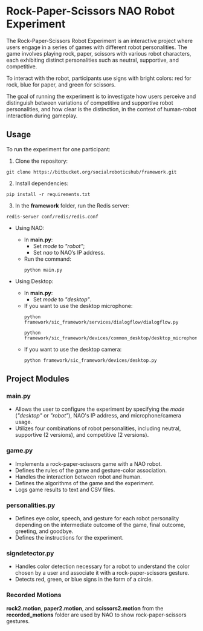 # Rock-Paper-Scissors NAO Robot Experiment

The Rock-Paper-Scissors Robot Experiment is an interactive project where users engage in a series of games with different robot personalities. The game involves playing rock, paper, scissors with various robot characters, each exhibiting distinct personalities such as neutral, supportive, and competitive.

To interact with the robot, participants use signs with bright colors: red for rock, blue for paper, and green for scissors.

The goal of running the experiment is to investigate how users perceive and distinguish between variations of competitive and supportive robot personalities, and how clear is the distinction, in the context of human-robot interaction during gameplay.

## Usage
To run the experiment for one participant:

1. Clone the repository:
```
git clone https://bitbucket.org/socialroboticshub/framework.git
```
2. Install dependencies:
```
pip install -r requirements.txt
```
3. In the **framework** folder, run the Redis server:
```
redis-server conf/redis/redis.conf
```
* Using NAO:

  * In **main.py**:
    * Set _mode_ to _"robot"_;
    * Set _nao_ to NAO’s IP address.
  * Run the command:
      ```
      python main.py
      ```
* Using Desktop:
  * In **main.py**:
    * Set _mode_ to _"desktop"_.
  * If you want to use the desktop microphone:
    ```
    python framework/sic_framework/services/dialogflow/dialogflow.py
    ```
    ```
    python framework/sic_framework/devices/common_desktop/desktop_microphone.py
    ```
  * If you want to use the desktop camera:
    ```
    python framework/sic_framework/devices/desktop.py
    ```
## Project Modules
### main.py
* Allows the user to configure the experiment by specifying the _mode_ (_"desktop"_ or _"robot"_), NAO's IP address, and microphone/camera usage.
* Utilizes four combinations of robot personalities, including neutral, supportive (2 versions), and competitive (2 versions).
### game.py
* Implements a rock-paper-scissors game with a NAO robot.
* Defines the rules of the game and gesture-color association.
* Handles the interaction between robot and human.
* Defines the algorithms of the game and the experiment.
* Logs game results to text and CSV files.
### personalities.py
* Defines eye color, speech, and gesture for each robot personality depending on the intermediate outcome of the game, final outcome, greeting, and goodbye.
* Defines the instructions for the experiment.
### signdetector.py
* Handles color detection necessary for a robot to understand the color chosen by a user and associate it with a rock-paper-scissors gesture.
* Detects red, green, or blue signs in the form of a circle.
### Recorded Motions
**rock2.motion**, **paper2.motion**, and **scissors2.motion** from the **recorded_motions** folder are used by NAO to show rock-paper-scissors gestures.
